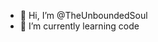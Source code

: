 - 👋 Hi, I’m @TheUnboundedSoul
- 🌱 I’m currently learning code

<!---
TheUnboundedSoul/TheUnboundedSoul is a ✨ special ✨ repository because its `README.md` (this file) appears on your GitHub profile.
You can click the Preview link to take a look at your changes.
--->
